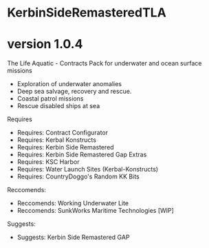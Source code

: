# KerbinSideRemasteredTLA
# version 1.0.4
The Life Aquatic - Contracts Pack for underwater and ocean surface missions


- Exploration of underwater anomalies
- Deep sea salvage, recovery and rescue.
- Coastal patrol missions
- Rescue disabled ships at sea


Requires
- Requires: Contract Configurator
- Requires: Kerbal Konstructs
- Requires: Kerbin Side Remastered
- Requires: Kerbin Side Remastered Gap Extras
- Requires: KSC Harbor
- Requires: Water Launch Sites (Kerbal-Konstructs)
- Requires: CountryDoggo's Random KK Bits


Reccomends:
- Reccomends: Working Underwater Lite
- Reccomends: SunkWorks Maritime Technologies [WIP] 

Suggests:

- Suggests: Kerbin Side Remastered GAP 




